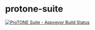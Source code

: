 # protone-suite
[![ProTONE Suite - Appveyor Build Status](https://ci.appveyor.com/api/projects/status/ifocbjuv3btx2spu?svg=true)](https://ci.appveyor.com/project/octavian-paraschiv/protone-suite)
